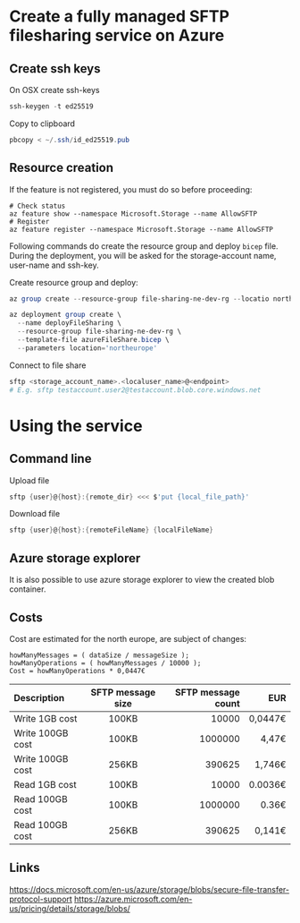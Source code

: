 # Create a fully managed SFTP filesharing service on Azure

## Create ssh keys

On OSX create ssh-keys
```PowerShell
ssh-keygen -t ed25519 
```

Copy to clipboard
```PowerShell
pbcopy < ~/.ssh/id_ed25519.pub
```

## Resource creation

If the feature is not registered, you must do so before proceeding:
```shell
# Check status
az feature show --namespace Microsoft.Storage --name AllowSFTP
# Register
az feature register --namespace Microsoft.Storage --name AllowSFTP 
```

Following commands do create the resource group and deploy `bicep` file. During the deployment, you will be asked for the storage-account name, user-name and ssh-key.

Create resource group and deploy:
```PowerShell
az group create --resource-group file-sharing-ne-dev-rg --locatio northeurope

az deployment group create \       
  --name deployFileSharing \  
  --resource-group file-sharing-ne-dev-rg \
  --template-file azureFileShare.bicep \
  --parameters location='northeurope'
```

Connect to file share
```PowerShell
sftp <storage_account_name>.<localuser_name>@<endpoint>
# E.g. sftp testaccount.user2@testaccount.blob.core.windows.net
```

# Using the service

## Command line
Upload file
```PowerShell
sftp {user}@{host}:{remote_dir} <<< $'put {local_file_path}'
```

Download file
```PowerShell
sftp {user}@{host}:{remoteFileName} {localFileName}
```
## Azure storage explorer

It is also possible to use azure storage explorer to view the created blob container.

## Costs

Cost are estimated for the north europe, are subject of changes:
```Csharp
howManyMessages = ( dataSize / messageSize );
howManyOperations = ( howManyMessages / 10000 );
Cost = howManyOperations * 0,0447€
```

| Description      |SFTP message size| SFTP message count   | EUR     |
| :--------------- |:---------------:| --------------------:| -------:|
| Write 1GB cost   | 100KB           | 10000                | 0,0447€ |
| Write 100GB cost | 100KB           | 1000000              | 4,47€   |
| Write 100GB cost | 256KB           | 390625               | 1,746€  |
| Read 1GB cost    | 100KB           | 10000                | 0.0036€ |
| Read 100GB cost  | 100KB           | 1000000              | 0.36€   |
| Read 100GB cost  | 256KB           | 390625               | 0,141€  |

## Links
https://docs.microsoft.com/en-us/azure/storage/blobs/secure-file-transfer-protocol-support
https://azure.microsoft.com/en-us/pricing/details/storage/blobs/
